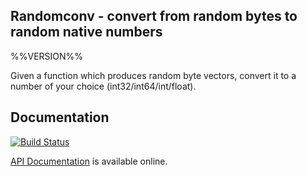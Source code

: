 ## Randomconv - convert from random bytes to random native numbers

%%VERSION%%

Given a function which produces random byte vectors, convert it to
a number of your choice (int32/int64/int/float).

## Documentation

[![Build Status](https://travis-ci.org/hannesm/randomconv.svg?branch=master)](https://travis-ci.org/hannesm/randomconv)

[API Documentation](https://hannesm.github.io/randomconv/doc/) is available online.
